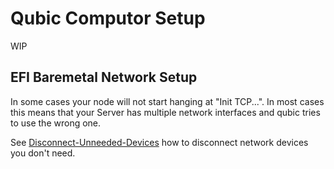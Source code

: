 # Qubic Computor Setup

WIP

## EFI Baremetal Network Setup
In some cases your node will not start hanging at "Init TCP...". In most cases this means that your Server has multiple network interfaces and qubic tries to use the wrong one.

See [Disconnect-Unneeded-Devices](Disconnect-Unneeded-Devices.md) how to disconnect network devices you don't need.
